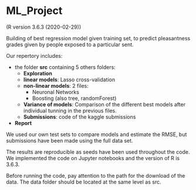 # ML_Project 
(R version 3.6.3 (2020-02-29))

Building of best regression model given training set, to predict pleasantness grades given by people exposed to a particular sent.

Our repertory includes:  
- the folder **src** containing 5 others folders:
  - **Exploration**
  - **linear models**: Lasso cross-validation
  - **non-linear models**: 2 files: 
      - Neuronal Networks
      - Boosting (also tree, randomForest)
  - **Variance of models**: Comparison of the different best models after individual tunning in the previous files. 
  - **Submissions**: code of the kaggle submissions 
- **Report**

We used our own test sets to compare models and estimate the RMSE, but submissions have been made using the full data set.

The results are reproducible as seeds have been used throughout the code.
We implemented the code on Jupyter notebooks and the version of R is 3.6.3.

Before running the code, pay attention to the path for the download of the data. The data folder should be located at the same level as src.  

